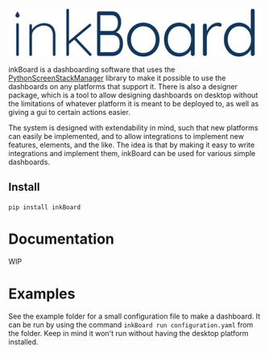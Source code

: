 ![image info](https://raw.githubusercontent.com/Slalamander/inkBoard/95c2cc53fb01d9e062f4da747a376672e3f81a27/files/blue_logo_vector.svg)

inkBoard is a dashboarding software that uses the [PythonScreenStackManager](https://github.com/Slalamander/PythonScreenStackManager) library to make it possible to use the dashboards on any platforms that support it. There is also a designer package, which is a tool to allow designing dashboards on desktop without the limitations of whatever platform it is meant to be deployed to, as well as giving a gui to certain actions easier.

The system is designed with extendability in mind, such that new platforms can easily be implemented, and to allow integrations to implement new features, elements, and the like. The idea is that by making it easy to write integrations and implement them, inkBoard can be used for various simple dashboards.  

## Install
`pip install inkBoard`

# Documentation

WIP

# Examples

See the example folder for a small configuration file to make a dashboard. It can be run by using the command `inkBoard run configuration.yaml` from the folder. Keep in mind it won't run without having the desktop platform installed.
